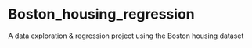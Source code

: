 # Boston_housing_regression
 A data exploration & regression project using the Boston housing dataset
